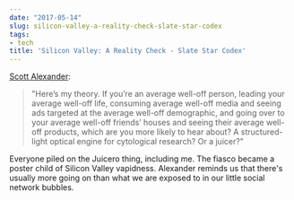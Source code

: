 ```yaml
---
date: "2017-05-14"
slug: silicon-valley-a-reality-check-slate-star-codex
tags:
- tech
title: 'Silicon Valley: A Reality Check - Slate Star Codex'
---
```


[Scott Alexander][1]:

> "Here’s my theory. If you’re an average well-off person, leading your average well-off life, consuming average well-off media and seeing ads targeted at the average well-off demographic, and going over to your average well-off friends’ houses and seeing their average well-off products, which are you more likely to hear about? A structured-light optical engine for cytological research? Or a juicer?"

Everyone piled on the Juicero thing, including me. The fiasco became a poster child of Silicon Valley vapidness. Alexander reminds us that there's usually more going on than what we are exposed to in our little social network bubbles.

 [1]: http://slatestarcodex.com/2017/05/11/silicon-valley-a-reality-check/
